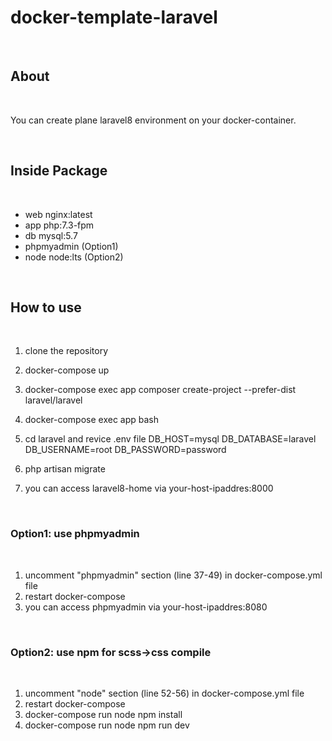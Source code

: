 # docker-template-laravel

<br>

## About ##

<br>

You can create plane laravel8 environment on your docker-container.

<br>

## Inside Package ##

<br>

 * web nginx:latest
 * app php:7.3-fpm
 * db  mysql:5.7
 * phpmyadmin (Option1)
 * node node:lts (Option2)

<br>

## How to use ##

<br>

 1. clone the repository
 2. docker-compose up
 3. docker-compose exec app composer create-project --prefer-dist laravel/laravel
 4. docker-compose exec app bash

 5. cd laravel and revice .env file
    DB_HOST=mysql
    DB_DATABASE=laravel
    DB_USERNAME=root
    DB_PASSWORD=password
 6. php artisan migrate
 7. you can access laravel8-home via your-host-ipaddres:8000

<br>

 ### Option1: use phpmyadmin ###
 
<br>

 1. uncomment "phpmyadmin" section (line 37-49) in docker-compose.yml file
 2. restart docker-compose
 3. you can access phpmyadmin via your-host-ipaddres:8080

<br>

 ### Option2: use npm for scss->css compile ###

<br>

 1. uncomment "node" section (line 52-56) in docker-compose.yml file
 2. restart docker-compose
 3. docker-compose run node npm install
 4. docker-compose run node npm run dev

<br>
